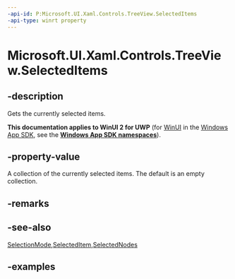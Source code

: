 ```yaml
---
-api-id: P:Microsoft.UI.Xaml.Controls.TreeView.SelectedItems
-api-type: winrt property
---
```


# Microsoft.UI.Xaml.Controls.TreeView.SelectedItems

<!--
public System.Collections.Generic.IList<object> SelectedItems { get; }
-->

## -description

Gets the currently selected items.

**This documentation applies to WinUI 2 for UWP** (for [WinUI](/windows/apps/winui/winui3/) in the [Windows App SDK](/windows/apps/windows-app-sdk/), see the **[Windows App SDK namespaces](/windows/windows-app-sdk/api/winrt/)**).

## -property-value

A collection of the currently selected items. The default is an empty collection.

## -remarks

## -see-also

[SelectionMode](treeview_selectionmode.md),[SelectedItem](treeview_selecteditem.md),[SelectedNodes](treeview_selectednodes.md)

## -examples

